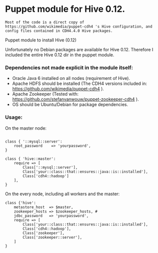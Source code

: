 Puppet module for Hive 0.12.
===========

```
Most of the code is a direct copy of https://github.com/wikimedia/puppet-cdh4 's Hive configuration, and config files contained in CDH4.4.0 Hive packages.
```

Puppet module to install Hive (0.12)


Unfortunately no Debian packages are available for Hive 0.12.
Therefore I included the entire Hive 0.12 dir in the puppet module.



### Dependencies not made explicit in the module itself:


- Oracle Java 6 installed on all nodes (requirement of Hive).
- Apache HDFS should be installed (The CDH4 versions included in: https://github.com/wikimedia/puppet-cdh4 ).
- Apache Zookeeper (Tested with: https://github.com/stefanvanwouw/puppet-zookeeper-cdh4 ).
- OS should be Ubuntu/Debian for package dependencies.

### Usage:


On the master node:
```puppet

class { '::mysql::server':
    root_password    => 'yourpassword',
}

class { 'hive::master':
    require => [
        Class['::mysql::server'],
        Class['your::class::that::ensures::java::is::installed'], 
        Class['cdh4::hadoop']
    ],
}
```

On the every node, including all workers and the master:
```puppet
class {'hive':
    metastore_host  => $master,
    zookeeper_hosts => $zookeeper_hosts, # 
    jdbc_password   => 'yourpassword',
    require => [
        Class['your::class::that::ensures::java::is::installed'], 
        Class['cdh4::hadoop'],
        Class['zookeeper'],
        Class['zookeeper::server'],
    ]
}
```
